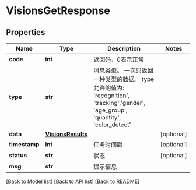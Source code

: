 # VisionsGetResponse

## Properties
Name | Type | Description | Notes
------------ | ------------- | ------------- | -------------
**code** | **int** | 返回码，0表示正常 | 
**type** | **str** | 消息类型。 一次只返回一种类型的数据。 type 允许的值为: &#39;recognition&#39;, &#39;tracking&#39;,&#39;gender&#39;, &#39;age_group&#39;, &#39;quantity&#39;, &#39;color_detect&#39; | 
**data** | [**VisionsResults**](VisionsResults.md) |  | [optional] 
**timestamp** | **int** | 任务时间戳 | [optional] 
**status** | **str** | 状态 | [optional] 
**msg** | **str** | 提示信息 | 

[[Back to Model list]](../README.md#documentation-for-models) [[Back to API list]](../README.md#documentation-for-api-endpoints) [[Back to README]](../README.md)


